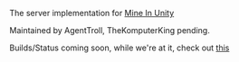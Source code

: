 The server implementation for [Mine In Unity](https://github.com/mattrick16/Mine-In-Unity)

Maintained by AgentTroll, TheKomputerKing pending.

Builds/Status coming soon, while we're at it, check out [this](http://mineinunity.m.webs.com/site/webs_122682064/home?url=http%3A%2F%2Fmineinunity.webs.com%2Fapps%2Fforums%2Ftopics%2Fshow%2F11879584-miu-servers-status&&&#1112)
